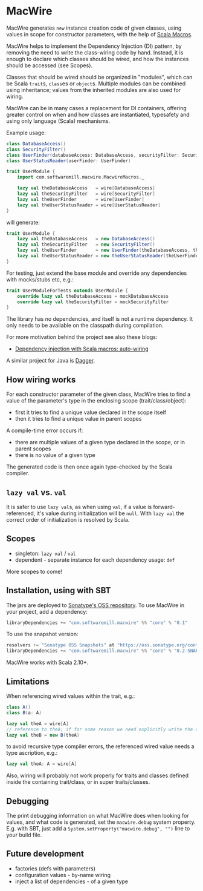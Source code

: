 MacWire
=======

MacWire generates `new` instance creation code of given classes, using values in scope for constructor parameters,
with the help of [Scala Macros](http://scalamacros.org/).

MacWire helps to implement the Dependency Injection (DI) pattern, by removing the need to write the
class-wiring code by hand. Instead, it is enough to declare which classes should be wired, and how the instances
should be accessed (see Scopes).

Classes that should be wired should be organized in "modules", which can be Scala `trait`s, `class`es or `object`s.
Multiple modules can be combined using inheritance; values from the inherited modules are also used for wiring.

MacWire can be in many cases a replacement for DI containers, offering greater control on when and how classes are
instantiated, typesafety and using only language (Scala) mechanisms.

Example usage:

````scala
class DatabaseAccess()
class SecurityFilter()
class UserFinder(databaseAccess: DatabaseAccess, securityFilter: SecurityFilter)
class UserStatusReader(userFinder: UserFinder)

trait UserModule {
    import com.softwaremill.macwire.MacwireMacros._

    lazy val theDatabaseAccess   = wire[DatabaseAccess]
    lazy val theSecurityFilter   = wire[SecurityFilter]
    lazy val theUserFinder       = wire[UserFinder]
    lazy val theUserStatusReader = wire[UserStatusReader]
}
````

will generate:

````scala
trait UserModule {
    lazy val theDatabaseAccess   = new DatabaseAccess()
    lazy val theSecurityFilter   = new SecurityFilter()
    lazy val theUserFinder       = new UserFinder(theDatabaseAccess, theSecurityFilter)
    lazy val theUserStatusReader = new theUserStatusReader(theUserFinder)
}
````

For testing, just extend the base module and override any dependencies with mocks/stubs etc, e.g.:

````scala
trait UserModuleForTests extends UserModule {
    override lazy val theDatabaseAccess = mockDatabaseAccess
    override lazy val theSecurityFilter = mockSecurityFilter
}
````

The library has no dependencies, and itself is not a runtime dependency. It only needs to be available on the classpath
during compilation.

For more motivation behind the project see also these blogs:

* [Dependency injection with Scala macros: auto-wiring](http://www.warski.org/blog/2013/03/dependency-injection-with-scala-macros-auto-wiring/)

A similar project for Java is [Dagger](https://github.com/square/dagger).

How wiring works
----------------

For each constructor parameter of the given class, MacWire tries to find a value of the parameter's type in the
enclosing scope (trait/class/object):

* first it tries to find a unique value declared in the scope itself
* then it tries to find a unique value in parent scopes

A compile-time error occurs if:

* there are multiple values of a given type declared in the scope, or in parent scopes
* there is no value of a given type

The generated code is then once again type-checked by the Scala compiler.

`lazy val` vs. `val`
--------------------

It is safer to use `lazy val`s, as when using `val`, if a value is forward-referenced, it's value during initialization
will be `null`. With `lazy val` the correct order of initialization is resolved by Scala.

Scopes
------

* singleton: `lazy val` / `val`
* dependent - separate instance for each dependency usage: `def`

More scopes to come!

Installation, using with SBT
----------------------------

The jars are deployed to [Sonatype's OSS repository](https://oss.sonatype.org/content/repositories/snapshots/com/softwaremill/macwire/).
To use MacWire in your project, add a dependency:

````scala
libraryDependencies += "com.softwaremill.macwire" %% "core" % "0.1"
````

To use the snapshot version:

````scala
resolvers += "Sonatype OSS Snapshots" at "https://oss.sonatype.org/content/repositories/snapshots"
libraryDependencies += "com.softwaremill.macwire" %% "core" % "0.2-SNAPSHOT"
````

MacWire works with Scala 2.10+.

Limitations
-----------

When referencing wired values within the trait, e.g.:

````scala
class A()
class B(a: A)

lazy val theA = wire[A]
// reference to theA; if for some reason we need explicitly write the constructor call
lazy val theB = new B(theA)
````

to avoid recursive type compiler errors, the referenced wired value needs a type ascription, e.g.:

````scala
lazy val theA: A = wire[A]
````

Also, wiring will probably not work properly for traits and classes defined inside the containing trait/class, or in
super traits/classes.

Debugging
---------

The print debugging information on what MacWire does when looking for values, and what code is generated, set the
`macwire.debug` system property. E.g. with SBT, just add a `System.setProperty("macwire.debug", "")` line to your
build file.

Future development
------------------

* factories (defs with parameters)
* configuration values - by-name wiring
* inject a list of dependencies - of a given type
